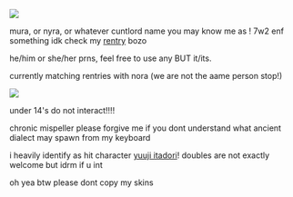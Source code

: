 ![](https://cdn.discordapp.com/attachments/1141444765045506150/1181659508091650230/ezgif.com-gif-maker.gif?ex=6581dd2c&is=656f682c&hm=a1ebb6bc635c6da7bea5a3cb0b03eab92595ee366604d376be68ffa38f5cf3c6&)

mura, or nyra, or whatever cuntlord name you may know me as ! 7w2 enf something idk check my [rentry](https://rentry.co/-childpsychology) bozo

he/him or she/her prns, feel free to use any BUT it/its.

currently matching rentries with nora (we are not the aame person stop!)

![](https://cdn.discordapp.com/attachments/887048432097853440/1185394799977709659/ezgif.com-video-to-gif-converted.gif?ex=658f73ef&is=657cfeef&hm=1271b0003f35386511feff88968f89fc7a206244a6a5ca753d6ecd4cf6c7aa11&)

under 14's do not interact!!!!

chronic mispeller please forgive me if you dont understand what ancient dialect may spawn from my keyboard

i heavily identify as hit character [yuuji itadori](https://jujutsu-kaisen.fandom.com/wiki/Yuji_Itadori)! doubles are not exactly welcome but idrm if u int

oh yea btw please dont copy my skins
